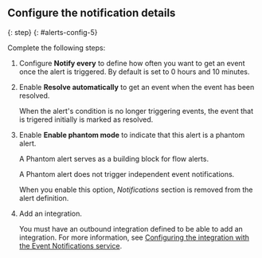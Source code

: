 ## Configure the notification details
{: step}
{: #alerts-config-5}


Complete the following steps:

1. Configure **Notify every** to define how often you want to get an event once the alert is triggered. By default is set to 0 hours and 10 minutes.

2. Enable **Resolve automatically** to get an event when the event has been resolved.

    When the alert's condition is no longer triggering events, the event that is trigered initially is marked as resolved.

3. Enable **Enable phantom mode** to indicate that this alert is a phantom alert.

    A Phantom alert serves as a building block for flow alerts.

    A Phantom alert does not trigger independent event notifications.

    When you enable this option, *Notifications* section  is removed from the alert definition.

4. Add an integration.

    You must have an outbound integration defined to be able to add an integration. For more information, see [Configuring the integration with the Event Notifications service](/docs/cloud-logs?topic=cloud-logs-event-notifications-configure).
    
